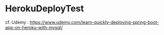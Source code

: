 # HerokuDeployTest
cf. Udemy : https://www.udemy.com/learn-quickly-deploying-spring-boot-app-on-heroku-with-mysql/
